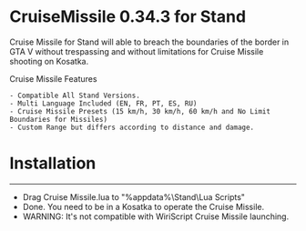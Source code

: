 # CruiseMissile 0.34.3 for Stand
Cruise Missile for Stand will able to breach the boundaries of the border in GTA V without trespassing and without limitations for Cruise Missile shooting on Kosatka.

Cruise Missile Features
```
- Compatible All Stand Versions.
- Multi Language Included (EN, FR, PT, ES, RU)
- Cruise Missile Presets (15 km/h, 30 km/h, 60 km/h and No Limit Boundaries for Missiles)
- Custom Range but differs according to distance and damage.
```
# Installation
______________

- Drag Cruise Missile.lua to "%appdata%\Stand\Lua Scripts"
- Done. You need to be in a Kosatka to operate the Cruise Missile.
- WARNING: It's not compatible with WiriScript Cruise Missile launching.
